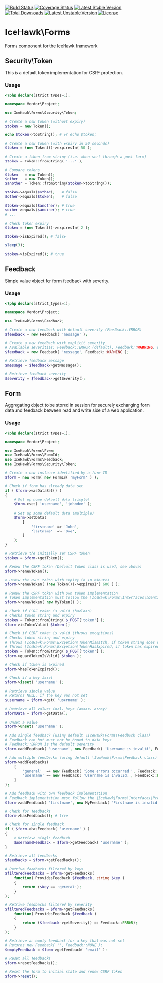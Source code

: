 [![Build Status](https://travis-ci.org/icehawk/forms.svg?branch=master)](https://travis-ci.org/icehawk/forms)
[![Coverage Status](https://coveralls.io/repos/github/icehawk/forms/badge.svg?branch=master)](https://coveralls.io/github/icehawk/forms?branch=master)
[![Latest Stable Version](https://poser.pugx.org/icehawk/forms/v/stable)](https://packagist.org/packages/icehawk/forms) 
[![Total Downloads](https://poser.pugx.org/icehawk/forms/downloads)](https://packagist.org/packages/icehawk/forms) 
[![Latest Unstable Version](https://poser.pugx.org/icehawk/forms/v/unstable)](https://packagist.org/packages/icehawk/forms) 
[![License](https://poser.pugx.org/icehawk/forms/license)](https://packagist.org/packages/icehawk/forms)

# IceHawk\Forms

Forms component for the IceHawk framework

## Security\Token

This is a default token implementation for CSRF protection.

### Usage

```php
<?php declare(strict_types=1);

namespace Vendor\Project;

use IceHawk\Forms\Security\Token;

# Create a new token (without expiry)
$token = new Token();

echo $token->toString(); # or echo $token;

# Create a new token (with expiry in 50 seconds)
$token = (new Token())->expiresIn( 50 );

# Create a token from string (i.e. when sent through a post form)
$token = Token::fromString( '...' );

# Compare tokens
$token   = new Token();
$other   = new Token();
$another = Token::fromString($token->toString());

$token->equals($other);   # false
$other->equals($token);   # false

$token->equals($another); # true
$other->equals($another); # true
# ...

# Check token expiry
$token = (new Token())->expiresIn( 2 );

$token->isExpired(); # false

sleep(3);

$token->isExpired(); # true
```

## Feedback

Simple value object for form feedback with severity.

### Usage

```php
<?php declare(strict_types=1);

namespace Vendor\Project;

use IceHawk\Forms\Feedback;

# Create a new feedback with default severity (Feedback::ERROR)
$feedback = new Feedback( 'message' );

# Create a new feedback with explicit severity
# Available severities: Feedback::ERROR (default), Feedback::WARNING, Feedback::NOTICE, Feedback::SUCCESS, Feedback::NONE 
$feedback = new Feedback( 'message', Feedback::WARNING );

# Retrieve feedback message
$message = $feedback->getMessage();

# Retrieve feedback severity
$severity = $feedback->getSeverity();
```

## Form

Aggregating object to be stored in session for securely exchanging form data and feedback between read and write side of a web application.  

### Usage

```php
<?php declare(strict_types=1);

namespace Vendor\Project;

use IceHawk\Forms\Form;
use IceHawk\Forms\FormId;
use IceHawk\Forms\Feedback;
use IceHawk\Forms\Security\Token;

# Create a new instance identified by a form ID
$form = new Form( new FormId( 'myForm' ) );

# Check if form has already data set
if ( $form->wasDataSet() )
{
    # Set up some default data (single)
    $form->set( 'username', 'johndoe' );
    
    # Set up some default data (multiple)
    $form->setData(
        [
            'firstname' => 'John',
            'lastname'  => 'Doe',
        ]
    );
}

# Retrieve the initially set CSRF token
$token = $form->getToken();

# Renew the CSRF token (Default Token class is used, see above)
$form->renewToken();

# Renew the CSRF token with expiry in 10 minutes
$form->renewToken( (new Token())->expiresIn( 600 ) );

# Renew the CSRF token with own token implementation
# Token implementation must follow the \IceHawk\Forms\Interfaces\IdentifiesFormRequestSource interface
$form->renewToken( new MyToken() );

# Check if CSRF token is valid (boolean)
# Checks token string and expiry
$token = Token::fromString( $_POST['token'] );
$form->isTokenValid( $token );

# Check if CSRF token is valid (throws exceptions)
# Checks token string and expiry
# Throws \IceHawk\Forms\Excpetion\TokenMismatch, if token string does not match
# Throws \IceHawk\Forms\Excpetion\TokenHasExpired, if token has expired
$token = Token::fromString( $_POST['token'] );
$form->guardTokenIsValid( $token );

# Check if token is expired
$form->hasTokenExpired();

# Check if a key isset
$form->isset( 'username' );

# Retrieve single value
# Returns NULL, if the key was not set
$username = $form->get( 'username' );

# Retrieve all values incl. keys (assoc. array)
$formData = $form->getData();

# Unset a value
$form->unset( 'username' );

# Add single feedback (using default \IceHawk\Forms\Feedback class)
# Feedback can but must not be bound to data keys
# Feedback::ERROR is the default severity
$form->addFeedback( 'username', new Feedback( 'Username is invalid', Feedback::ERROR );

# Add multiple feedbacks (using default \IceHawk\Forms\Feedback class)
$form->addFeedbacks(
    [
        'general'  => new Feedback( 'Some errors occurred.', Feedback::WARNING ),
        'username' => new Feedback( 'Username is invalid.', Feedback::ERROR ),
    ]
);

# Add feedback with own feedback implementation
# Feedback implementation must follow the \IceHawk\Forms\Interfaces\ProvidesFeedback interface
$form->addFeedback( 'firstname', new MyFeedback( 'Firstname is invalid.' ) );

# Check for feedbacks
$form->hasFeedbacks(); # true

# Check for single feedback
if ( $form->hasFeedback( 'username' ) )
{
    # Retrieve single feedback
    $usernameFeedback = $form->getFeedback( 'username' );
}

# Retrieve all feedbacks
$feedbacks = $form->getFeedbacks();

# Retrive feedbacks filtered by keys
$filteredFeedbacks = $form->getFeedbacks(
    function( ProvidesFeedback $feedback, string $key )
    {
        return ($key == 'general');  
    }
);

# Retrive feedbacks filtered by severity
$filteredFeedbacks = $form->getFeedbacks(
    function( ProvidesFeedback $feedback )
    {
        return ($feedback->getSeverity() == Feedback::ERROR);
    }
);

# Retrieve an empty feedback for a key that was not set
# Returns new Feedback( '', Feedback::NONE );
$emptyFeedback = $form->getFeedback( 'email' );

# Reset all feedbacks
$form->resetFeedbacks();

# Reset the form to initial state and renew CSRF token
$form->reset();
```